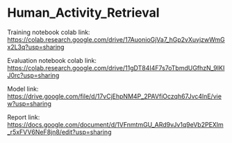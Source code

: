# Human_Activity_Retrieval

Training notebook colab link: https://colab.research.google.com/drive/17AuonioGjVa7_hGp2vXuvjzwWmGx2L3q?usp=sharing

Evaluation notebook colab link: https://colab.research.google.com/drive/11gDT84I4F7s7oTbmdUGfhzN_9IKIJ0rc?usp=sharing

Model link: https://drive.google.com/file/d/17vCjEhpNM4P_2PAVfiOczqh67Jvc4lnE/view?usp=sharing

Report link: https://docs.google.com/document/d/1VFnmtmGU_ARd9vJv1q9eVb2PEXlm_r5xFVV6NeF8jn8/edit?usp=sharing
